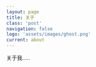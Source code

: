 ```yaml
---
layout: page
title: 关于
class: 'post'
navigation: false
logo: 'assets/images/ghost.png'
current: about
---
```


关于我.....
